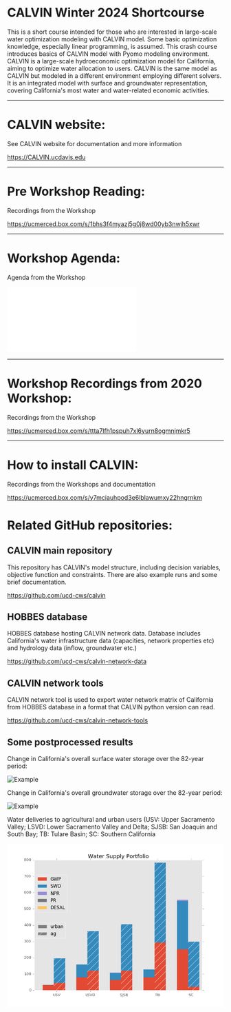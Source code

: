 # CALVIN Winter 2024 Shortcourse

This is a short course intended for those who are interested in large-scale water optimization modeling with CALVIN model. Some basic optimization knowledge, especially linear programming, is assumed. This crash course introduces basics of CALVIN model with Pyomo modeling environment. CALVIN is a large-scale hydroeconomic optimization model for California, aiming to optimize water allocation to users. CALVIN is the same model as CALVIN but modeled in a different environment employing different solvers. It is an integrated model with surface and groundwater representation, covering California's most water and water-related economic activities.

*********************************
# CALVIN website:
See CALVIN website for documentation and more information

https://CALVIN.ucdavis.edu

*********************************
# Pre Workshop Reading:
Recordings from the Workshop

https://ucmerced.box.com/s/1bhs3f4myazj5g0j8wd00yb3nwjh5xwr

*********************************
# Workshop Agenda:
Agenda from the Workshop

![Agenda](Documentation/agenda.pdf)

*********************************
# Workshop Recordings from 2020 Workshop:
Recordings from the Workshop

https://ucmerced.box.com/s/ttta7lfh1pspuh7xl6yurn8ogmnjmkr5

*********************************
# How to install CALVIN:
Recordings from the Workshops and documentation

https://ucmerced.box.com/s/y7mciauhpod3e6lblawumxy22hngrnkm

# Related GitHub repositories:

## CALVIN main repository

This repository has CALVIN's model structure, including decision variables, objective function and constraints. There are also example runs and some brief documentation.

https://github.com/ucd-cws/calvin

## HOBBES database

HOBBES database hosting CALVIN network data. Database includes California's water infrastructure data (capacities, network properties etc) and hydrology data (inflow, groundwater etc.)

https://github.com/ucd-cws/calvin-network-data

## CALVIN network tools

CALVIN network tool is used to export water network matrix of California from HOBBES database in a format that CALVIN python version can read.

https://github.com/ucd-cws/calvin-network-tools

## Some postprocessed results

Change in California's overall surface water storage over the 82-year period:

![Example](Examples/full_size_model/sr.gif)

Change in California's overall groundwater storage over the 82-year period:

![Example](Examples/full_size_model/gw.gif)

Water deliveries to agricultural and urban users 
(USV: Upper Sacramento Valley; LSVD: Lower Sacramento Valley and Delta; SJSB: San Joaquin and South Bay; TB: Tulare Basin; SC: Southern California

![Example](Examples/full_size_model/portfolio.png)
